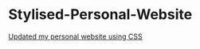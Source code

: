 # Stylised-Personal-Website
[Updated my personal website using CSS]( https://praj-pawar.github.io/Stylised-Personal-Website/)
